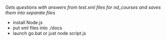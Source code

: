 *Gets questions with answers from test.xml files for nd_courses and saves them into separate files*

- install Node.js
- put xml files into ./docs
- launch go.bat or just node script.js